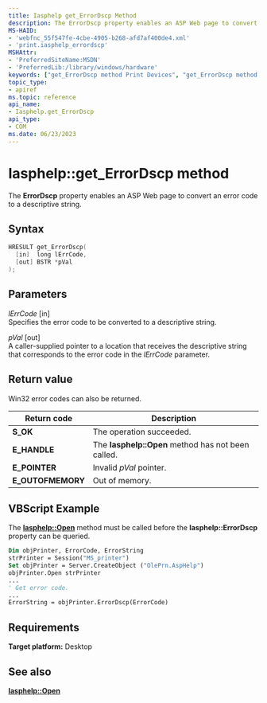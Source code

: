 ```yaml
---
title: Iasphelp get_ErrorDscp Method
description: The ErrorDscp property enables an ASP Web page to convert an error code to a descriptive string.
MS-HAID:
- 'webfnc_55f547fe-4cbe-4905-b268-afd7af400de4.xml'
- 'print.iasphelp_errordscp'
MSHAttr:
- 'PreferredSiteName:MSDN'
- 'PreferredLib:/library/windows/hardware'
keywords: ["get_ErrorDscp method Print Devices", "get_ErrorDscp method Print Devices , Iasphelp interface", "Iasphelp interface Print Devices , get_ErrorDscp method"]
topic_type:
- apiref
ms.topic: reference
api_name:
- Iasphelp.get_ErrorDscp
api_type:
- COM
ms.date: 06/23/2023
---
```


# Iasphelp::get_ErrorDscp method

The **ErrorDscp** property enables an ASP Web page to convert an error code to a descriptive string.

## Syntax

```cpp
HRESULT get_ErrorDscp(
  [in]  long lErrCode,
  [out] BSTR *pVal
);
```

## Parameters

*lErrCode* \[in\]  
Specifies the error code to be converted to a descriptive string.

*pVal* \[out\]  
A caller-supplied pointer to a location that receives the descriptive string that corresponds to the error code in the *lErrCode* parameter.

## Return value

Win32 error codes can also be returned.

| Return code | Description |
|--|--|
| **S_OK** | The operation succeeded. |
| **E_HANDLE** | The **Iasphelp::Open** method has not been called. |
| **E_POINTER** | Invalid *pVal* pointer. |
| **E_OUTOFMEMORY** | Out of memory. |

## VBScript Example

The [**Iasphelp::Open**](iasphelp-open.md) method must be called before the **Iasphelp::ErrorDscp** property can be queried.

```vb
Dim objPrinter, ErrorCode, ErrorString
strPrinter = Session("MS_printer")
Set objPrinter = Server.CreateObject ("OlePrn.AspHelp")
objPrinter.Open strPrinter
...
' Get error code.
...
ErrorString = objPrinter.ErrorDscp(ErrorCode)
```

## Requirements

**Target platform:** Desktop

## See also

[**Iasphelp::Open**](iasphelp-open.md)
